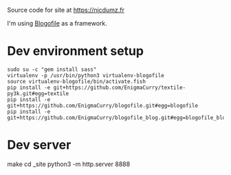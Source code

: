Source code for site at https://nicdumz.fr

I'm using [Blogofile](https://github.com/EnigmaCurry/blogofile) as a framework.
# Dev environment setup

    sudo su -c "gem install sass"
    virtualenv -p /usr/bin/python3 virtualenv-blogofile
    source virtualenv-blogofile/bin/activate.fish
    pip install -e git+https://github.com/EnigmaCurry/textile-py3k.git#egg=textile
    pip install -e git+https://github.com/EnigmaCurry/blogofile.git#egg=blogofile
    pip install -e git+https://github.com/EnigmaCurry/blogofile_blog.git#egg=blogofile_blog


# Dev server

   make
   cd \_site
   python3 -m http.server 8888
